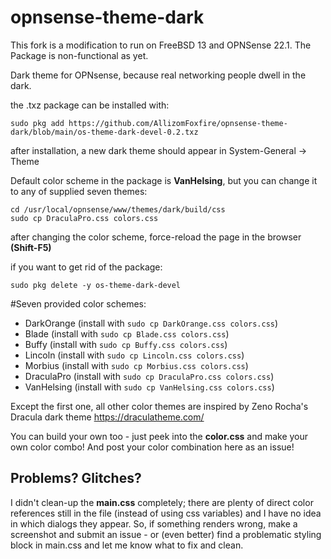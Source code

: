 # opnsense-theme-dark
This fork is a modification to run on FreeBSD 13 and OPNSense 22.1. The Package is non-functional as yet.

Dark theme for OPNsense, because real networking people dwell in the dark.

the .txz package can be installed with:

    sudo pkg add https://github.com/AllizomFoxfire/opnsense-theme-dark/blob/main/os-theme-dark-devel-0.2.txz

after installation, a new dark theme should appear in System-General -> Theme

Default color scheme in the package is **VanHelsing**, but you can change it to any of supplied seven themes:

    cd /usr/local/opnsense/www/themes/dark/build/css
    sudo cp DraculaPro.css colors.css

after changing the color scheme, force-reload the page in the browser **(Shift-F5)**

if you want to get rid of the package:

    sudo pkg delete -y os-theme-dark-devel

#Seven provided color schemes:

- DarkOrange (install with `sudo cp DarkOrange.css colors.css`)
- Blade (install with `sudo cp Blade.css colors.css`)
- Buffy (install with `sudo cp Buffy.css colors.css`)
- Lincoln (install with `sudo cp Lincoln.css colors.css`)
- Morbius (install with `sudo cp Morbius.css colors.css`)
- DraculaPro (install with `sudo cp DraculaPro.css colors.css`)
- VanHelsing (install with `sudo cp VanHelsing.css colors.css`)

Except the first one, all other color themes are inspired by Zeno Rocha's Dracula dark theme https://draculatheme.com/

You can build your own too - just peek into the **color.css** and make your own color combo! And post your color combination here as an issue!

## Problems? Glitches?

I didn't clean-up the **main.css** completely; there are plenty of direct color references still in the file (instead of using css variables) and I have no idea in which dialogs they appear. So, if something renders wrong, make a screenshot and submit an issue - or (even better) find a problematic styling block in main.css and let me know what to fix and clean.
